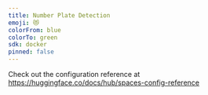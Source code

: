 ```yaml
---
title: Number Plate Detection
emoji: 😻
colorFrom: blue
colorTo: green
sdk: docker
pinned: false
---
```


Check out the configuration reference at https://huggingface.co/docs/hub/spaces-config-reference
